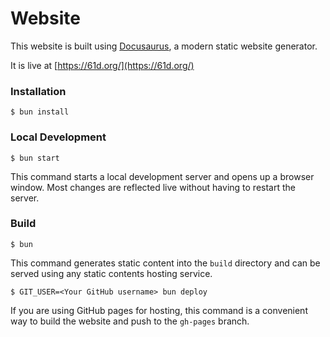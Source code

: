 # Website

This website is built using [Docusaurus](https://docusaurus.io/), a modern static website generator.

It is live at [https://61d.org/](https://61d.org/)

### Installation

```
$ bun install
```

### Local Development

```
$ bun start
```

This command starts a local development server and opens up a browser window. Most changes are reflected live without having to restart the server.

### Build

```
$ bun
```

This command generates static content into the `build` directory and can be served using any static contents hosting service.


```
$ GIT_USER=<Your GitHub username> bun deploy
```

If you are using GitHub pages for hosting, this command is a convenient way to build the website and push to the `gh-pages` branch.
